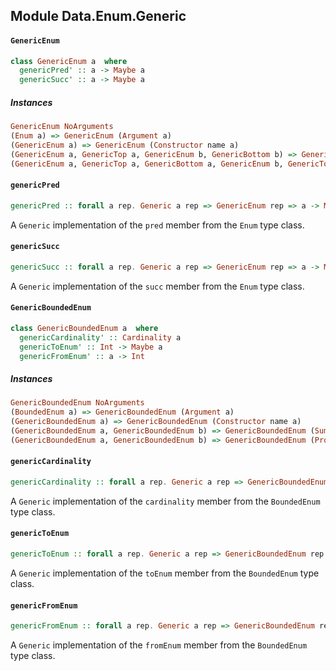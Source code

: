 ## Module Data.Enum.Generic

#### `GenericEnum`

``` purescript
class GenericEnum a  where
  genericPred' :: a -> Maybe a
  genericSucc' :: a -> Maybe a
```

##### Instances
``` purescript
GenericEnum NoArguments
(Enum a) => GenericEnum (Argument a)
(GenericEnum a) => GenericEnum (Constructor name a)
(GenericEnum a, GenericTop a, GenericEnum b, GenericBottom b) => GenericEnum (Sum a b)
(GenericEnum a, GenericTop a, GenericBottom a, GenericEnum b, GenericTop b, GenericBottom b) => GenericEnum (Product a b)
```

#### `genericPred`

``` purescript
genericPred :: forall a rep. Generic a rep => GenericEnum rep => a -> Maybe a
```

A `Generic` implementation of the `pred` member from the `Enum` type class.

#### `genericSucc`

``` purescript
genericSucc :: forall a rep. Generic a rep => GenericEnum rep => a -> Maybe a
```

A `Generic` implementation of the `succ` member from the `Enum` type class.

#### `GenericBoundedEnum`

``` purescript
class GenericBoundedEnum a  where
  genericCardinality' :: Cardinality a
  genericToEnum' :: Int -> Maybe a
  genericFromEnum' :: a -> Int
```

##### Instances
``` purescript
GenericBoundedEnum NoArguments
(BoundedEnum a) => GenericBoundedEnum (Argument a)
(GenericBoundedEnum a) => GenericBoundedEnum (Constructor name a)
(GenericBoundedEnum a, GenericBoundedEnum b) => GenericBoundedEnum (Sum a b)
(GenericBoundedEnum a, GenericBoundedEnum b) => GenericBoundedEnum (Product a b)
```

#### `genericCardinality`

``` purescript
genericCardinality :: forall a rep. Generic a rep => GenericBoundedEnum rep => Cardinality a
```

A `Generic` implementation of the `cardinality` member from the
`BoundedEnum` type class.

#### `genericToEnum`

``` purescript
genericToEnum :: forall a rep. Generic a rep => GenericBoundedEnum rep => Int -> Maybe a
```

A `Generic` implementation of the `toEnum` member from the `BoundedEnum`
type class.

#### `genericFromEnum`

``` purescript
genericFromEnum :: forall a rep. Generic a rep => GenericBoundedEnum rep => a -> Int
```

A `Generic` implementation of the `fromEnum` member from the `BoundedEnum`
type class.


